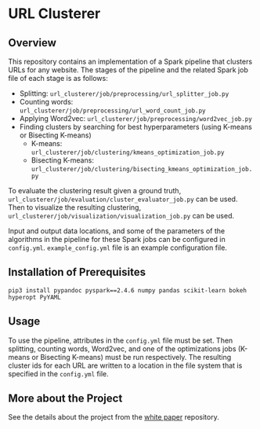 # URL Clusterer

## Overview

This repository contains an implementation of a Spark pipeline that clusters URLs for any website. The stages of the pipeline and the related Spark job file of each stage is as follows:

- Splitting: `url_clusterer/job/preprocessing/url_splitter_job.py`
- Counting words: `url_clusterer/job/preprocessing/url_word_count_job.py`
- Applying Word2vec: `url_clusterer/job/preprocessing/word2vec_job.py`
- Finding clusters by searching for best hyperparameters (using K-means or Bisecting K-means)
	- K-means: `url_clusterer/job/clustering/kmeans_optimization_job.py`
	- Bisecting K-means: `url_clusterer/job/clustering/bisecting_kmeans_optimization_job.py`

To evaluate the clustering result given a ground truth, `url_clusterer/job/evaluation/cluster_evaluator_job.py` can be used. Then to visualize the resulting clustering, `url_clusterer/job/visualization/visualization_job.py` can be used.

Input and output data locations, and some of the parameters of the algorithms in the pipeline for these Spark jobs can be configured in `config.yml`. `example_config.yml` file is an example configuration file.

## Installation of Prerequisites

```
pip3 install pypandoc pyspark==2.4.6 numpy pandas scikit-learn bokeh hyperopt PyYAML
```

## Usage

To use the pipeline, attributes in the `config.yml` file must be set. Then splitting, counting words, Word2vec, and one of the optimizations jobs (K-means or Bisecting K-means) must be run respectively. The resulting cluster ids for each URL are written to a location in the file system that is specified in the `config.yml` file.

## More about the Project

See the details about the project from the [white paper](https://github.com/url-clusterer/white-paper) repository.
